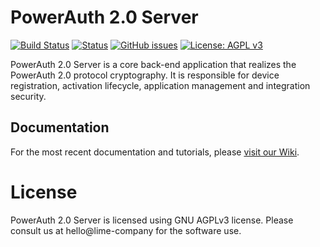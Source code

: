 # PowerAuth 2.0 Server

[![Build Status](https://travis-ci.org/lime-company/lime-security-powerauth.svg?branch=master)](https://travis-ci.org/lime-company/powerauth-server)
[![Status](https://img.shields.io/coverity/scan/8967.svg)](https://scan.coverity.com/projects/powerauth-server)
[![GitHub issues](https://img.shields.io/github/issues/lime-company/lime-security-powerauth.svg?maxAge=2592000)](https://github.com/lime-company/lime-security-powerauth/issues)
[![License: AGPL v3](https://img.shields.io/badge/License-AGPL%20v3-blue.svg)](https://www.gnu.org/licenses/agpl-3.0)

PowerAuth 2.0 Server is a core back-end application that realizes the PowerAuth 2.0 protocol cryptography. It is responsible for device registration, activation lifecycle, application management and integration security.

## Documentation

For the most recent documentation and tutorials, please [visit our Wiki](https://github.com/lime-company/powerauth-server/wiki).

# License

PowerAuth 2.0 Server is licensed using GNU AGPLv3 license. Please consult us at hello@lime-company for the software use.
